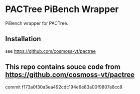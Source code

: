 # PACTree PiBench Wrapper

PiBench wrapper for PACTree.

## Installation
see https://github.com/cosmoss-vt/pactree

## This repo contains souce code from https://github.com/cosmoss-vt/pactree 

commit f173a0f30a3ea492cdc194e6e83a00f9807a8cc8